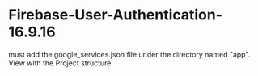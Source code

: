 # Firebase-User-Authentication-16.9.16

must add the google_services.json file under the directory named "app". View with the Project structure 
